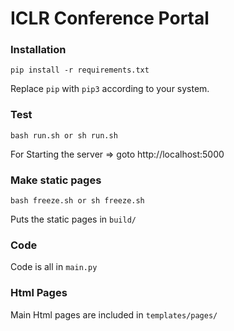 # ICLR Conference Portal

### Installation
```
pip install -r requirements.txt
```
Replace `pip` with `pip3` according to your system.


### Test
```
bash run.sh or sh run.sh
```
For Starting the server => goto http://localhost:5000


### Make static pages
```
bash freeze.sh or sh freeze.sh
```
Puts the static pages in `build/`

### Code

Code is all in `main.py`

###  Html Pages

Main Html pages are included in `templates/pages/`